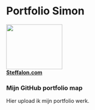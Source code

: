 
<h1>Portfolio Simon</h1>
<a href="https://steffalon.com/home"><img src="https://steffalon.com/img/favicon.png" width="150" height="120" /><br />
<b>Steffalon.com</b></a>
<br />
<h3>Mijn GitHub portfolio map</h3>
<p>Hier upload ik mijn portfolio werk.</p>
